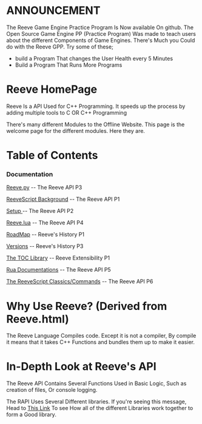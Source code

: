 # ANNOUNCEMENT

The Reeve Game Engine Practice Program Is Now available On github. The Open Source Game Engine PP (Practice Program) Was made to teach users about the different Components of Game Engines. There's Much you Could do with the Reeve GPP. Try some of these;

- build a Program That changes the User Health every 5 Minutes
- Build a Program That Runs More Programs



# Reeve HomePage

Reeve Is a API Used for C++ Programming. It speeds up the process by adding multiple tools to C OR C++ Programming 



There's many different Modules to the Offline Website. This page is the welcome page for the different modules. Here they are.

# Table of Contents

### Documentation

[Reeve.py](PyReeve.html) -- The Reeve API P3

[ReeveScript Background](Reeve.html) -- The Reeve API P1

[ Setup ](ReeveScript.html) -- The Reeve API P2

[Reeve.lua](RUA.html) -- The Reeve API P4

[RoadMap](roadmap.htm) -- Reeve's History P1

[Versions](VERSIONS.html) -- Reeve's History P3

[The TOC Library](toc.html) -- Reeve Extensibility P1

[Rua Documentations](rualuadocs.html) -- The Reeve API P5

[The ReeveScript Classics/Commands](commands.html) -- The Reeve API P6

# Why Use Reeve? (Derived from Reeve.html)

The Reeve Language Compiles code. Except it is not a compiler, By compile it means that it takes C++ Functions and bundles them up to make it easier.



# In-Depth Look at Reeve's API

The Reeve API Contains Several Functions Used in Basic Logic, Such as creation of files, Or console logging.

The RAPI Uses Several Different libraries. If you're seeing this message, Head to [This Link](commands.html) To see How all of the different Libraries work together to form a Good library.

# 